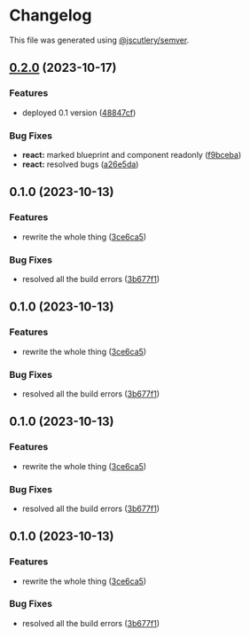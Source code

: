 # Changelog

This file was generated using [@jscutlery/semver](https://github.com/jscutlery/semver).

## [0.2.0](https://github.com/rhinobase/fiber/compare/react-0.1.0...react-0.2.0) (2023-10-17)


### Features

* deployed 0.1 version ([48847cf](https://github.com/rhinobase/fiber/commit/48847cf271c5d9a09cafc43c78f67ea13b1b56aa))


### Bug Fixes

* **react:** marked blueprint and component readonly ([f9bceba](https://github.com/rhinobase/fiber/commit/f9bceba04bfa2bdd90b105159b10d23b7d4abc55))
* **react:** resolved bugs ([a26e5da](https://github.com/rhinobase/fiber/commit/a26e5da12cde368f17b99ddbfacdea5a90147367))

## 0.1.0 (2023-10-13)


### Features

* rewrite the whole thing ([3ce6ca5](https://github.com/rhinobase/fiber/commit/3ce6ca51fd2530b28d93923f441fade02768d290))


### Bug Fixes

* resolved all the build errors ([3b677f1](https://github.com/rhinobase/fiber/commit/3b677f17222ed265e39ed7b2eba591d922ea3d83))

## 0.1.0 (2023-10-13)


### Features

* rewrite the whole thing ([3ce6ca5](https://github.com/rhinobase/fiber/commit/3ce6ca51fd2530b28d93923f441fade02768d290))


### Bug Fixes

* resolved all the build errors ([3b677f1](https://github.com/rhinobase/fiber/commit/3b677f17222ed265e39ed7b2eba591d922ea3d83))

## 0.1.0 (2023-10-13)


### Features

* rewrite the whole thing ([3ce6ca5](https://github.com/rhinobase/fiber/commit/3ce6ca51fd2530b28d93923f441fade02768d290))


### Bug Fixes

* resolved all the build errors ([3b677f1](https://github.com/rhinobase/fiber/commit/3b677f17222ed265e39ed7b2eba591d922ea3d83))

## 0.1.0 (2023-10-13)


### Features

* rewrite the whole thing ([3ce6ca5](https://github.com/rhinobase/fiber/commit/3ce6ca51fd2530b28d93923f441fade02768d290))


### Bug Fixes

* resolved all the build errors ([3b677f1](https://github.com/rhinobase/fiber/commit/3b677f17222ed265e39ed7b2eba591d922ea3d83))

